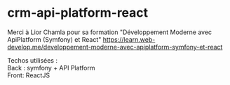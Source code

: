 # crm-api-platform-react
Merci à Lior Chamla pour sa formation "Développement Moderne avec ApiPlatform (Symfony) et React" 
https://learn.web-develop.me/developpement-moderne-avec-apiplatform-symfony-et-react 

Techos utilisées :  
Back : symfony + API Platform  
Front: ReactJS  
